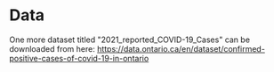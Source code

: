 # Data
One more dataset titled "2021_reported_COVID-19_Cases" can be downloaded from here: https://data.ontario.ca/en/dataset/confirmed-positive-cases-of-covid-19-in-ontario 
